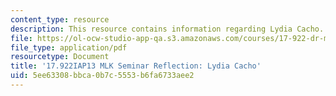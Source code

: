 ```yaml
---
content_type: resource
description: This resource contains information regarding Lydia Cacho.
file: https://ol-ocw-studio-app-qa.s3.amazonaws.com/courses/17-922-dr-martin-luther-king-jr-iap-design-seminar-january-iap-2013/5ee63308bbca0b7c5553b6fa6733aee2_MIT17_922IAP13_RefPapr6C.pdf
file_type: application/pdf
resourcetype: Document
title: '17.922IAP13 MLK Seminar Reflection: Lydia Cacho'
uid: 5ee63308-bbca-0b7c-5553-b6fa6733aee2
---
```

